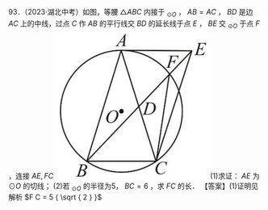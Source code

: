 93．（2023·湖北中考）如图，等腰 ${ \triangle A B C }$ 内接于 $_ { \odot O }$ ， $A B = A C$ ， $B D$ 是边 $A C$ 上的中线，过点 $C$ 作 $A B$ 的平行线交 $B D$ 的延长线于点 $E$ ， $B E$ 交 $_ { \odot O }$ 于点 $F$ ，连接 $A E , F C$
![](<../../qs_image_DB/专题3-6__圆的综合（27类题型）（解析版）/6ba33716ff318a9241a08ceee6de6e22b150c5935a418fed94ba54b69d8a125d.jpg>)
(1)求证： $A E$ 为 $\odot O$ 的切线； (2)若 $_ { \odot O }$ 的半径为5， $B C = 6$ ，求 $F C$ 的长． 【答案】(1)证明见解析 $F C = 5 { \sqrt { 2 } }$
